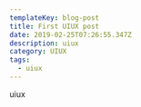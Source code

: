 ```yaml
---
templateKey: blog-post
title: First UIUX post
date: 2019-02-25T07:26:55.347Z
description: uiux
category: UIUX
tags:
  - uiux
---
```

uiux